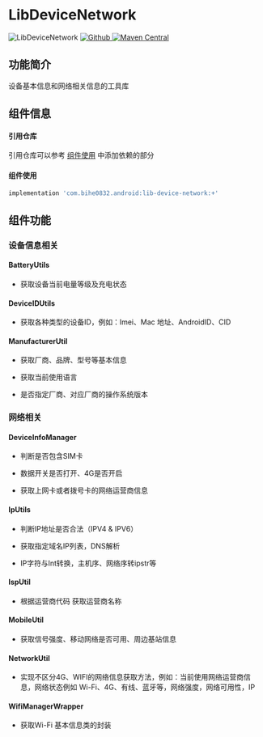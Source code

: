# LibDeviceNetwork

![LibDeviceNetwork](https://img.shields.io/badge/AndroidAppFactory-LibDeviceNetwork-brightgreen)
[ ![Github](https://img.shields.io/badge/Github-LibDeviceNetwork-brightgreen?style=social) ](https://github.com/bihe0832/AndroidAppFactory/tree/master/LibDeviceNetwork)
[ ![Maven Central](https://img.shields.io/maven-central/v/com.bihe0832.android/lib-device-network) ](https://search.maven.org/artifact/com.bihe0832.android/lib-device-network)

## 功能简介

设备基本信息和网络相关信息的工具库

## 组件信息

#### 引用仓库

引用仓库可以参考 [组件使用](./../start.md) 中添加依赖的部分

#### 组件使用

```groovy
implementation 'com.bihe0832.android:lib-device-network:+'
```

## 组件功能

### 设备信息相关

#### BatteryUtils

- 获取设备当前电量等级及充电状态

#### DeviceIDUtils

- 获取各种类型的设备ID，例如：Imei、Mac 地址、AndroidID、CID

#### ManufacturerUtil 

- 获取厂商、品牌、型号等基本信息

- 获取当前使用语言

- 是否指定厂商、对应厂商的操作系统版本

### 网络相关

#### DeviceInfoManager

- 判断是否包含SIM卡

- 数据开关是否打开、4G是否开启

- 获取上网卡或者拨号卡的网络运营商信息

#### IpUtils

- 判断IP地址是否合法（IPV4 & IPV6）

- 获取指定域名IP列表，DNS解析

- IP字符与Int转换，主机序、网络序转ipstr等

#### IspUtil

- 根据运营商代码 获取运营商名称

#### MobileUtil

- 获取信号强度、移动网络是否可用、周边基站信息

#### NetworkUtil

- 实现不区分4G、WIFI的网络信息获取方法，例如：当前使用网络运营商信息，网络状态例如 Wi-Fi、4G、有线、蓝牙等，网络强度，网络可用性，IP

#### WifiManagerWrapper

- 获取Wi-Fi 基本信息类的封装